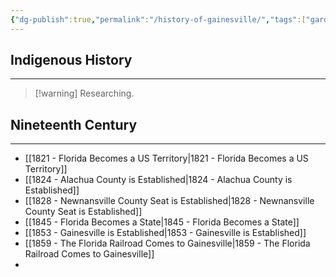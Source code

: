 ```yaml
---
{"dg-publish":true,"permalink":"/history-of-gainesville/","tags":["gardenEntry"],"noteIcon":"1","created":"","updated":""}
---
```


## Indigenous History
---
>[!warning] Researching. 

## Nineteenth Century
---
- [[1821 - Florida Becomes a US Territory\|1821 - Florida Becomes a US Territory]]
- [[1824 - Alachua County is Established\|1824 - Alachua County is Established]]
- [[1828 - Newnansville County Seat is Established\|1828 - Newnansville County Seat is Established]]
- [[1845 - Florida Becomes a State\|1845 - Florida Becomes a State]]
- [[1853 - Gainesville is Established\|1853 - Gainesville is Established]]
- [[1859 - The Florida Railroad Comes to Gainesville\|1859 - The Florida Railroad Comes to Gainesville]]
- 
